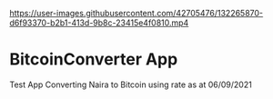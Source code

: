 

https://user-images.githubusercontent.com/42705476/132265870-d6f93370-b2b1-413d-9b8c-23415e4f0810.mp4

# BitcoinConverter App
Test App Converting Naira to Bitcoin using rate as at 06/09/2021
